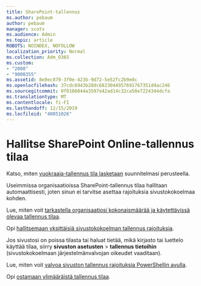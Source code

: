 ```yaml
---
title: SharePoint-tallennus
ms.author: pebaum
author: pebaum
manager: scotv
ms.audience: Admin
ms.topic: article
ROBOTS: NOINDEX, NOFOLLOW
localization_priority: Normal
ms.collection: Adm_O365
ms.custom:
- "2008"
- "9000355"
ms.assetid: 8e0ec879-3f0e-423b-9d72-5e52fc2b9e0c
ms.openlocfilehash: 37cdc6943b28dc6823044957691767351d4ac246
ms.sourcegitcommit: 0f0186044a3597e42ad14c32ca58e7224344dcfa
ms.translationtype: MT
ms.contentlocale: fi-FI
ms.lasthandoff: 12/15/2019
ms.locfileid: "40051026"
---
```

# <a name="manage-your-sharepoint-online-storage"></a>Hallitse SharePoint Online-tallennus tilaa

Katso, miten [vuokraaja-tallennus tila lasketaan](https://docs.microsoft.com/office365/servicedescriptions/sharepoint-online-service-description/sharepoint-online-limits?redirectedfrom=MSDN#limits-by-plan) suunnitelmasi perusteella.

Useimmissa organisaatioissa SharePoint-tallennus tilaa hallitaan automaattisesti, joten sinun ei tarvitse asettaa rajoituksia sivustokokoelmaa kohden.

Lue, miten voit [tarkastella organisaatiosi kokonaismäärää ja käytettävissä olevaa tallennus tilaa](https://docs.microsoft.com/sharepoint/manage-site-collection-storage-limits).

Opi [hallitsemaan yksittäisiä sivustokokoelman tallennus rajoituksia](https://docs.microsoft.com/sharepoint/manage-site-collection-storage-limits#manage-individual-site-storage-limits).

Jos sivustosi on poissa tilasta tai haluat tietää, mikä kirjasto tai luettelo käyttää tilaa, siirry **sivuston asetusten** > **tallennus tietoihin** (sivustokokoelmaan järjestelmänvalvojan oikeudet vaaditaan).

Lue, miten voit [valvoa sivuston tallennus rajoituksia PowerShellin avulla](https://docs.microsoft.com/sharepoint/manage-site-collection-storage-limits#monitor-site-storage-limits-by-using-powershell).

Opi [ostamaan ylimääräistä tallennus tilaa](https://docs.microsoft.com/office365/admin/subscriptions-and-billing/add-storage-space). 
  